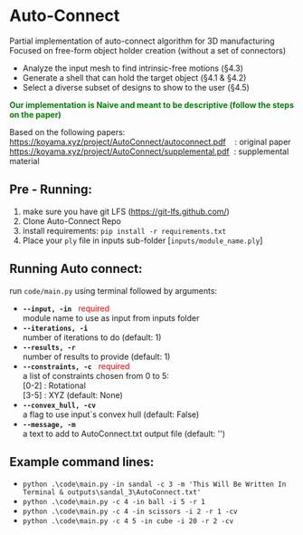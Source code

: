 # Auto-Connect
Partial implementation of auto-connect algorithm for 3D manufacturing  
Focused on free-form object holder creation (without a set of connectors)  
 * Analyze the input mesh to find intrinsic-free motions (§4.3)
 * Generate a shell that can hold the target object (§4.1 & §4.2)
 * Select a diverse subset of designs to show to the user (§4.5)  

 <span style="color:green"> <b> Our implementation is Naive and meant to be descriptive (follow the steps on the paper) </b> </span>

Based on the following papers:  
https://koyama.xyz/project/AutoConnect/autoconnect.pdf &nbsp;&nbsp;&nbsp;: original paper  
https://koyama.xyz/project/AutoConnect/supplemental.pdf &nbsp;: supplemental material 



## Pre - Running:
1. make sure you have git LFS (https://git-lfs.github.com/)
2. Clone Auto-Connect Repo
3. install requirements: `pip install -r requirements.txt`
4. Place your `ply` file in inputs sub-folder [`inputs/module_name.ply`]



## Running Auto connect:
run `code/main.py` using terminal followed by arguments:  
* <b>`--input, -in`</b> &nbsp; <span style="color:red"> required </span>  
   module name to use as input from inputs folder 
* <b>`--iterations, -i`</b>  
   number of iterations to do (default: 1)
* <b>`--results, -r`</b>  
    number of results to provide (default: 1)
* <b>`--constraints, -c`</b> &nbsp; <span style="color:red"> required </span>   
    a list of constraints chosen from 0 to 5:  
    [0-2] : Rotational  
    [3-5] : XYZ (default: None)
* <b>`--convex_hull, -cv`</b>  
    a flag to use input`s convex hull (default: False)
* <b>`--message, -m`</b>  
    a text to add to AutoConnect.txt output file (default: '')

## Example command lines:
* `python .\code\main.py -in sandal -c 3 -m 'This Will Be Written In Terminal & outputs\sandal_3\AutoConnect.txt'`
* `python .\code\main.py -c 4 -in ball -i 5 -r 1`
* `python .\code\main.py -c 4 -in scissors -i 2 -r 1 -cv`
* `python .\code\main.py -c 4 5 -in cube -i 20 -r 2 -cv`
